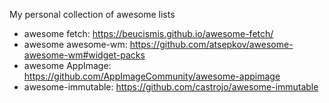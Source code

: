 My personal collection of awesome lists

- awesome fetch: https://beucismis.github.io/awesome-fetch/
- awesome awesome-wm: https://github.com/atsepkov/awesome-awesome-wm#widget-packs
- awesome AppImage: https://github.com/AppImageCommunity/awesome-appimage
- awesome-immutable: https://github.com/castrojo/awesome-immutable